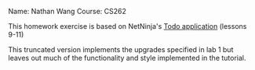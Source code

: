 Name: Nathan Wang
Course: CS262

This homework exercise is based on NetNinja's
[Todo application](https://www.youtube.com/playlist?list=PL4cUxeGkcC9ixPU-QkScoRBVxtPPzVjrQ)
(lessons 9-11)

This truncated version implements the upgrades specified in lab 1 but leaves out
much of the functionality and style implemented in the tutorial.
